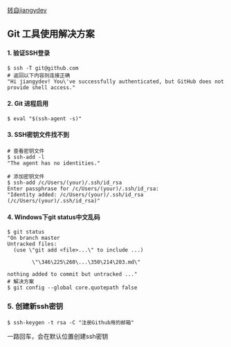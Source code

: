 [转自jiangydev](https://github.com/jiangydev/devdocmark)

## Git 工具使用解决方案

#### 1. 验证SSH登录
```shell
$ ssh -T git@github.com
# 返回以下内容则连接正确
"Hi jiangydev! You\'ve successfully authenticated, but GitHub does not provide shell access."
```

#### 2. Git 进程启用
```shell
$ eval "$(ssh-agent -s)"
```

#### 3. SSH密钥文件找不到
```shell
# 查看密钥文件
$ ssh-add -l
"The agent has no identities."

# 添加密钥文件
$ ssh-add /c/Users/(your)/.ssh/id_rsa
Enter passphrase for /c/Users/(your)/.ssh/id_rsa:
"Identity added: /c/Users/(your)/.ssh/id_rsa (/c/Users/(your)/.ssh/id_rsa)"
```

#### 4. Windows下git status中文乱码
```shell
$ git status
"On branch master
Untracked files:
  (use \"git add <file>...\" to include ...)

        \"\346\225\260\...\350\214\203.md\"

nothing added to commit but untracked ..."
# 解决方案
$ git config --global core.quotepath false
```

### 5. 创建新ssh密钥

```shell
$ ssh-keygen -t rsa -C "注册Github用的邮箱"  
```

一路回车，会在默认位置创建ssh密钥